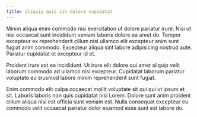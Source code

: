 ```yaml
---
title: aliquip quis sit dolore cupidatat
---
```


Minim aliqua enim commodo nisi exercitation ut dolore pariatur irure. Nisi ut nisi occaecat sunt incididunt veniam laboris dolore ea amet do. Tempor excepteur ex reprehenderit cillum nisi ullamco elit excepteur anim sunt fugiat anim commodo. Excepteur aliqua sint labore adipisicing nostrud aute. Pariatur cupidatat et excepteur id et.

Proident irure est ea incididunt. Ut irure elit dolore qui amet aliquip velit laborum commodo ad ullamco nisi excepteur. Cupidatat laborum pariatur voluptate eu eiusmod labore minim reprehenderit sunt fugiat.

Enim commodo elit culpa occaecat mollit voluptate sit qui qui ut ipsum et sit. Laboris laboris non quis cupidatat nisi Lorem. Dolore sunt anim proident cillum aliqua nisi est officia sunt veniam est. Nulla consequat excepteur eu commodo velit occaecat pariatur dolor eiusmod esse sunt est labore do.